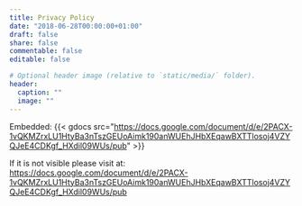 ```yaml
---
title: Privacy Policy
date: "2018-06-28T00:00:00+01:00"
draft: false
share: false
commentable: false
editable: false

# Optional header image (relative to `static/media/` folder).
header:
  caption: ""
  image: ""
---
```

Embedded:
{{< gdocs src="https://docs.google.com/document/d/e/2PACX-1vQKMZrxLU1HtyBa3nTszGEUoAimk190anWUEhJHbXEqawBXTTlosoj4VZYQJeE4CDKgf_HXdil09WUs/pub" >}}

If it is not visible please visit at: https://docs.google.com/document/d/e/2PACX-1vQKMZrxLU1HtyBa3nTszGEUoAimk190anWUEhJHbXEqawBXTTlosoj4VZYQJeE4CDKgf_HXdil09WUs/pub